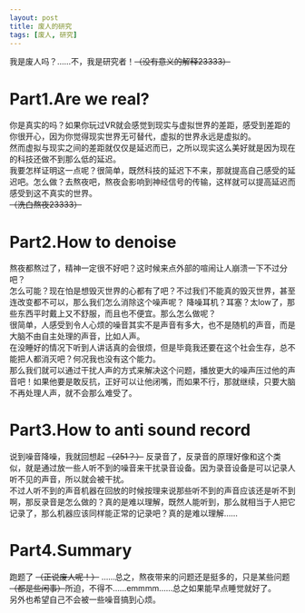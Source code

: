 ```yaml
---
layout: post
title: 废人的研究
tags: [废人, 研究]
---
```

  我是废人吗？……不，我是研究者！<!--more-->~~（没有意义的解释23333）~~    
  
# Part1.Are we real?
  你是真实的吗？如果你玩过VR就会感觉到现实与虚拟世界的差距，感受到差距的你很开心，因为你觉得现实世界无可替代，虚拟的世界永远是虚拟的。   
  然而虚拟与现实之间的差距就仅仅是延迟而已，之所以现实这么美好就是因为现在的科技还做不到那么低的延迟。   
  我要怎样证明这一点呢？很简单，既然科技的延迟下不来，那就提高自己感受的延迟吧。怎么做？去熬夜吧，熬夜会影响到神经信号的传输，这样就可以提高延迟而感受到这不真实的世界。   
  ~~（洗白熬夜23333）~~
  
# Part2.How to denoise
  熬夜都熬过了，精神一定很不好吧？这时候来点外部的喧闹让人崩溃一下不过分吧？   
  怎么可能？现在怕是想毁灭世界的心都有了吧？不过我们不能真的毁灭世界，甚至连改变都不可以，那么我们怎么消除这个噪声呢？
  降噪耳机？耳塞？太low了，那些东西平时戴上又不舒服，而且也不便宜。那么怎么做呢？   
  很简单，人感受到令人心烦的噪音其实不是声音有多大，也不是随机的声音，而是大脑不由自主处理的声音，比如人声。   
  在没睡好的情况下听到人讲话真的会很烦，但是毕竟我还要在这个社会生存，总不能把人都消灭吧？何况我也没有这个能力。   
  那么我们就可以通过干扰人声的方式来解决这个问题，播放更大的噪声压过他的声音吧！如果他要是敢反抗，正好可以让他闭嘴，而如果不行，那就继续，只要大脑不再处理人声，就不会那么难受了。   

# Part3.How to anti sound record
  说到噪音降噪，我就回想起 ~~（251？）~~ 反录音了，反录音的原理好像和这个类似，就是通过放一些人听不到的噪音来干扰录音设备。因为录音设备是可以记录人听不见的声音，所以就会被干扰。   
  不过人听不到的声音机器在回放的时候按理来说那些听不到的声音应该还是听不到啊，那反录音是怎么做的？真的是难以理解，既然人能听到，那么就相当于人把它记录了，那么机器应该同样能正常的记录吧？真的是难以理解……   
  
# Part4.Summary
  跑题了 ~~（正说废人呢！）~~ ……总之，熬夜带来的问题还是挺多的，只是某些问题 ~~（都是些闲事）~~所迫，不得不……emmmm……总之如果能早点睡觉就好了。   
  另外也希望自己不会被一些噪音搞到心烦。
